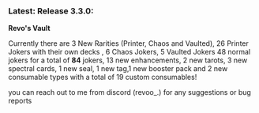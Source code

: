 ### Latest: Release 3.3.0:

**Revo's Vault**

Currently there are 3 New Rarities (Printer, Chaos and Vaulted), 26 Printer Jokers with their own decks , 6 Chaos Jokers, 5 Vaulted Jokers 48 normal jokers for a total of **84** jokers, 13 new enhancements, 2 new tarots, 3 new spectral cards, 1 new seal, 1 new tag,1 new booster pack and 2 new consumable types with a total of 19 custom consumables!


you can reach out to me from discord (revoo_.) for any suggestions or bug reports


